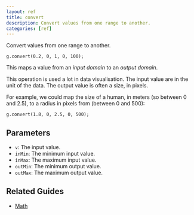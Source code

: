 ```yaml
---
layout: ref
title: convert
description: Convert values from one range to another.
categories: [ref]
---
```

Convert values from one range to another.

    g.convert(0.2, 0, 1, 0, 100);

This maps a value from an *input domain* to an *output domain*.

This operation is used a lot in data visualisation. The input value are in the unit of the data. The output value is often a size, in pixels.

For example, we could map the size of a human, in meters (so between 0 and 2.5), to a radius in pixels from (between 0 and 500):

    g.convert(1.8, 0, 2.5, 0, 500);

## Parameters
- `v`: The input value.
- `inMin`: The minimum input value.
- `inMax`: The maximum input value.
- `outMin`: The minimum output value.
- `outMax`: The maximum output value.

## Related Guides
- [Math](/guide/math.html)
